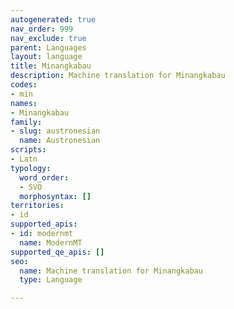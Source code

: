 ```yaml
---
autogenerated: true
nav_order: 999
nav_exclude: true
parent: Languages
layout: language
title: Minangkabau
description: Machine translation for Minangkabau
codes:
- min
names:
- Minangkabau
family:
- slug: austronesian
  name: Austronesian
scripts:
- Latn
typology:
  word_order:
  - SVO
  morphosyntax: []
territories:
- id
supported_apis:
- id: modernmt
  name: ModernMT
supported_qe_apis: []
seo:
  name: Machine translation for Minangkabau
  type: Language

---
```


